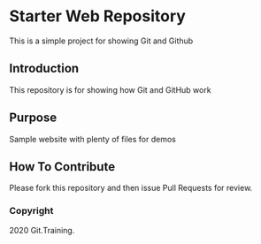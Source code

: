 # Starter Web Repository

This is a simple project for showing Git and Github

## Introduction

This repository is for showing how Git and GitHub work

## Purpose

Sample website with plenty of files for demos

## How To Contribute

Please fork this repository and then issue Pull Requests for review.

### Copyright

2020 Git.Training.